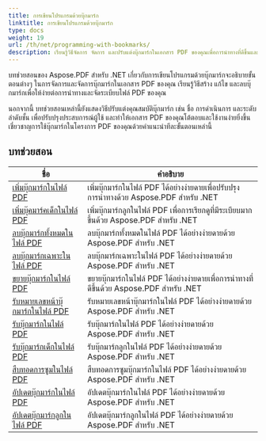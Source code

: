 ```yaml
---
title: การเขียนโปรแกรมด้วยบุ๊กมาร์ก
linktitle: การเขียนโปรแกรมด้วยบุ๊กมาร์ก
type: docs
weight: 19
url: /th/net/programming-with-bookmarks/
description: เรียนรู้วิธีจัดการ จัดการ และปรับแต่งบุ๊กมาร์กในเอกสาร PDF ของคุณเพื่อการนำทางที่ดีขึ้นและปรับปรุงประสบการณ์ผู้ใช้
---
```

บทช่วยสอนของ Aspose.PDF สำหรับ .NET เกี่ยวกับการเขียนโปรแกรมด้วยบุ๊กมาร์กจะอธิบายขั้นตอนต่างๆ ในการจัดการและจัดการบุ๊กมาร์กในเอกสาร PDF ของคุณ เรียนรู้วิธีสร้าง แก้ไข และลบบุ๊กมาร์กเพื่อให้ง่ายต่อการนำทางและจัดระเบียบไฟล์ PDF ของคุณ

นอกจากนี้ บทช่วยสอนเหล่านี้ยังแสดงวิธีปรับแต่งคุณสมบัติบุ๊กมาร์ก เช่น ชื่อ การดำเนินการ และระดับลำดับชั้น เพื่อปรับปรุงประสบการณ์ผู้ใช้ และทำให้เอกสาร PDF ของคุณโต้ตอบและใช้งานง่ายยิ่งขึ้น เชี่ยวชาญการใช้บุ๊กมาร์กในโครงการ PDF ของคุณด้วยคำแนะนำทีละขั้นตอนเหล่านี้

## บทช่วยสอน
| ชื่อ | คำอธิบาย |
| --- | --- | 
| [เพิ่มบุ๊กมาร์กในไฟล์ PDF](./add-bookmark/) | เพิ่มบุ๊กมาร์กในไฟล์ PDF ได้อย่างง่ายดายเพื่อปรับปรุงการนำทางด้วย Aspose.PDF สำหรับ .NET |  
| [เพิ่มบุ๊คมาร์คเด็กในไฟล์ PDF](./add-child-bookmark/) | เพิ่มบุ๊กมาร์กลูกในไฟล์ PDF เพื่อการเรียกดูที่มีระเบียบมากขึ้นด้วย Aspose.PDF สำหรับ .NET |  
| [ลบบุ๊กมาร์กทั้งหมดในไฟล์ PDF](./delete-all-bookmarks/) | ลบบุ๊กมาร์กทั้งหมดในไฟล์ PDF ได้อย่างง่ายดายด้วย Aspose.PDF สำหรับ .NET |  
| [ลบบุ๊กมาร์กเฉพาะในไฟล์ PDF](./delete-particular-bookmark/) | ลบบุ๊กมาร์กเฉพาะในไฟล์ PDF ได้อย่างง่ายดายด้วย Aspose.PDF สำหรับ .NET |  
| [ขยายบุ๊กมาร์กในไฟล์ PDF](./expand-bookmarks/) | ขยายบุ๊กมาร์กในไฟล์ PDF ได้อย่างง่ายดายเพื่อการนำทางที่ดีขึ้นด้วย Aspose.PDF สำหรับ .NET |  
| [รับหมายเลขหน้าบุ๊กมาร์กในไฟล์ PDF](./get-bookmark-page-number/) | รับหมายเลขหน้าบุ๊กมาร์กในไฟล์ PDF ได้อย่างง่ายดายด้วย Aspose.PDF สำหรับ .NET |  
| [รับบุ๊กมาร์กในไฟล์ PDF](./get-bookmarks/) | รับบุ๊กมาร์กในไฟล์ PDF ได้อย่างง่ายดายด้วย Aspose.PDF สำหรับ .NET |  
| [รับบุ๊กมาร์กเด็กในไฟล์ PDF](./get-child-bookmarks/) | รับบุ๊กมาร์กลูกในไฟล์ PDF ได้อย่างง่ายดายด้วย Aspose.PDF สำหรับ .NET |  
| [สืบทอดการซูมในไฟล์ PDF](./inherit-zoom/) | สืบทอดการซูมบุ๊กมาร์กในไฟล์ PDF ได้อย่างง่ายดายด้วย Aspose.PDF สำหรับ .NET |  
| [อัปเดตบุ๊กมาร์กในไฟล์ PDF](./update-bookmarks/) | อัปเดตบุ๊กมาร์กในไฟล์ PDF ได้อย่างง่ายดายด้วย Aspose.PDF สำหรับ .NET |  
| [อัปเดตบุ๊กมาร์กลูกในไฟล์ PDF](./update-child-bookmarks/) | อัปเดตบุ๊กมาร์กลูกในไฟล์ PDF ได้อย่างง่ายดายด้วย Aspose.PDF สำหรับ .NET |  